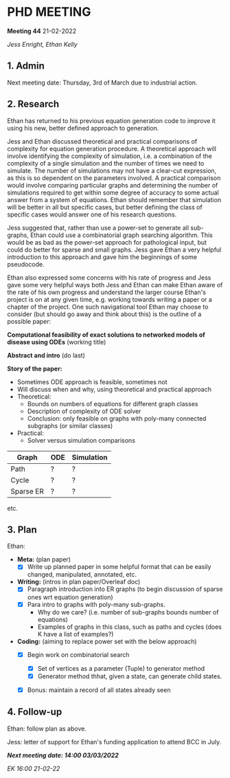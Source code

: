 # PHD MEETING

__Meeting 44__
21-02-2022


_Jess Enright,_
_Ethan Kelly_


## 1. Admin

Next meeting date: Thursday, 3rd of March due to industrial action.


## 2. Research

Ethan has returned to his previous equation generation code to improve it using his new, better defined approach to generation.

Jess and Ethan discussed theoretical and practical comparisons of complexity for equation generation procedure. A theoretical approach will involve identifying the complexity of simulation, i.e. a combination of the complexity of a single simulation and the number of times we need to simulate. The number of simulations may not have a clear-cut expression, as this is so dependent on the parameters involved. A practical comparison would involve comparing particular graphs and determining the number of simulations required to get within some degree of accuracy to some actual answer from a system of equations. Ethan should remember that simulation will be better in all but specific cases, but better defining the class of specific cases would answer one of his research questions.

Jess suggested that, rather than use a power-set to generate all sub-graphs, Ethan could use a combinatorial graph searching algorithm. This would be as bad as the power-set approach for pathological input, but could do better for sparse and small graphs. Jess gave Ethan a very helpful introduction to this approach and gave him the beginnings of some pseudocode.

Ethan also expressed some concerns with his rate of progress and Jess gave some very helpful ways both Jess and Ethan can make Ethan aware of the rate of his own progress and understand the larger course Ethan's project is on at any given time, e.g. working towards writing a paper or a chapter of the project. One such navigational tool Ethan may choose to consider (but should go away and think about this) is the outline of a possible paper:

**Computational feasibility of exact solutions to networked models of disease using ODEs** (working title)

**Abstract and intro** (do last)

**Story of the paper:**
- Sometimes ODE approach is feasible, sometimes not
- Will discuss when and why, using theoretical and practical approach
- Theoretical:
	- Bounds on numbers of equations for different graph classes
	- Description of complexity of ODE solver
	- Conclusion: only feasible on graphs with poly-many connected subgraphs (or similar classes)
- Practical:
	- Solver versus simulation comparisons

| Graph       | ODE 		| Simulation  |
| ----------- | ----------- | ----------- |
| Path        | ?      		| ?      	  |
| Cycle  	  | ?	        | ?      	  |
| Sparse ER	  | ?	        | ?      	  |
etc.


## 3. Plan

Ethan:
- **Meta:** (plan paper)
	- [x] Write up planned paper in some helpful format that can be easily changed, manipulated, annotated, etc.
- **Writing:** (intros in plan paper/Overleaf doc)
	- [x] Paragraph introduction into ER graphs (to begin discussion of sparse ones wrt equation generation)
	- [x] Para intro to graphs with poly-many sub-graphs.
		- Why do we care? (i.e. number of sub-graphs bounds number of equations)
		- Examples of graphs in this class, such as paths and cycles (does K have a list of examples?)
- **Coding:** (aiming to replace power set with the below approach)
	- [x]  Begin work on combinatorial search
		- [x] Set of vertices as a parameter (Tuple) to generator method
		- [x] Generator method thhat, given a state,  can generate child states.
	- [x] Bonus: maintain a record of all states already seen



## 4. Follow-up

Ethan: follow plan as above.

Jess: letter of support for Ethan's funding application to attend BCC in July.


**_Next meeting date: 14:00 03/03/2022_**



_EK 16:00 21-02-22_
